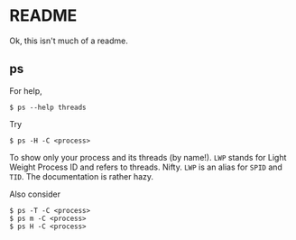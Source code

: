 # README

Ok, this isn't much of a readme.

## ps

For help,

```
$ ps --help threads
```

Try

```
$ ps -H -C <process>
```

To show only your process and its threads (by name!).
`LWP` stands for Light Weight Process ID and refers to threads. Nifty.
`LWP` is an alias for `SPID` and `TID`.
The documentation is rather hazy.

Also consider
```
$ ps -T -C <process>
$ ps m -C <process>
$ ps H -C <process>
```
